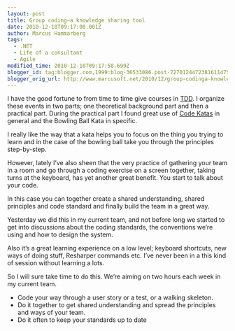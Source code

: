 ```yaml
---
layout: post
title: Group coding–a knowledge sharing tool
date: 2010-12-10T09:17:00.001Z
author: Marcus Hammarberg
tags:
  - .NET
  - Life of a consultant
  - Agile
modified_time: 2010-12-10T09:17:58.699Z
blogger_id: tag:blogger.com,1999:blog-36533086.post-7270124472381611475
blogger_orig_url: http://www.marcusoft.net/2010/12/group-codinga-knowledge-sharing-tool.html
---
```



I have the good fortune to from time to time give courses in
<a href="http://en.wikipedia.org/wiki/Test-driven_development"
target="_blank">TDD</a>. I organize these events in two parts; one
theoretical background part and then a practical part. During the
practical part I found great use of
<a href="http://codekata.pragprog.com" target="_blank">Code Katas</a> in
general and the Bowling Ball Kata in specific.

I really like the way that a kata helps you to focus on the thing you
trying to learn and in the case of the bowling ball take you through the
principles step-by-step.

However, lately I’ve also sheen that the very practice of gathering your
team in a room and go through a coding exercise on a screen together,
taking turns at the keyboard, has yet another great benefit. You start
to talk about your code.

In this case you can together create a shared understanding, shared
principles and code standard and finally build the team in a great way.

Yesterday we did this in my current team, and not before long we started
to get into discussions about the coding standards, the conventions
we’re using and how to design the system.

Also it’s a great learning experience on a low level; keyboard
shortcuts, new ways of doing stuff, Resharper commands etc. I’ve never
been in a this kind of session without learning a lots.

So I will sure take time to do this. We’re aiming on two hours each week
in my current team.

-   Code your way through a user story or a test, or a walking skeleton.
-   Do it together to get shared understanding and spread the principles
    and ways of your team.
-   Do it often to keep your standards up to date
